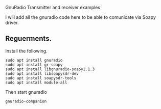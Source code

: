 GnuRadio Transmitter and receiver examples

I will add all the gnuradio code here to be able to comunicate via Soapy driver.

## Reguerments.

Install the following.

    sudo apt install gnuradio
    sudo apt install gr-soapy
    sudo apt install libgnuradio-soapy2.1.3
    sudo apt install libsoapysdr-dev
    sudo apt install soapysdr-tools
    sudo apt install module-all
  
 Then start gnuradio
 
    gnuradio-companion
    
    

